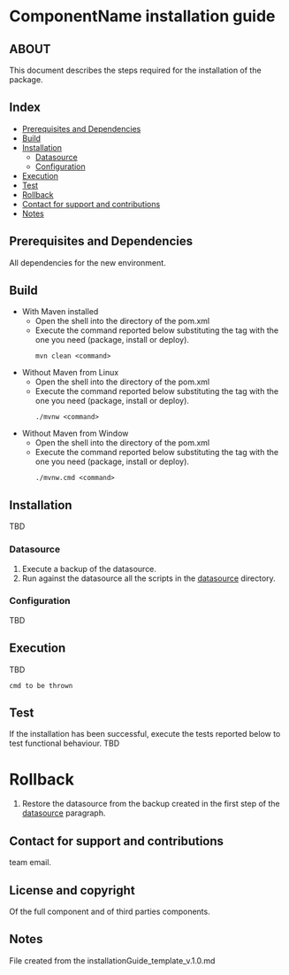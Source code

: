 # ComponentName installation guide

## ABOUT
This document describes the steps required for the installation of the package.

## Index
* [Prerequisites and Dependencies](#prerequisites-and-dependencies)
* [Build](#build)
* [Installation](#installation)
	* [Datasource](#datasource)
	* [Configuration](#configuration)
* [Execution](#execution)
* [Test](#test)
* [Rollback](#rollback)
* [Contact for support and contributions](#contact-for-support-and-contributions)
* [Notes](#notes)

## Prerequisites and Dependencies
All dependencies for the new environment.

## Build
- With Maven installed
	- Open the shell into the directory of the pom.xml
	- Execute the command reported below substituting the <command> tag with the one you need (package, install or deploy).
		```
		mvn clean <command>
		```
- Without Maven from Linux
	- Open the shell into the directory of the pom.xml
	- Execute the command reported below substituting the <command> tag with the one you need (package, install or deploy).
		```
		./mvnw <command>
		```
- Without Maven from Window
	- Open the shell into the directory of the pom.xml
	- Execute the command reported below substituting the <command> tag with the one you need (package, install or deploy).
		```
		./mvnw.cmd <command>
		```

## Installation
TBD

### Datasource
1. Execute a backup of the datasource.
2. Run against the datasource all the scripts in the [datasource](src/resources/datasource/) directory.

### Configuration
TBD

## Execution
TBD
```
cmd to be thrown
```

## Test
If the installation has been successful, execute the tests reported below to test functional behaviour.
TBD

# Rollback
1. Restore the datasource from the backup created in the first step of the [datasource](#datasource) paragraph.

## Contact for support and contributions
team email.

## License and copyright
Of the full component and of third parties components.

## Notes
File created from the installationGuide_template_v.1.0.md